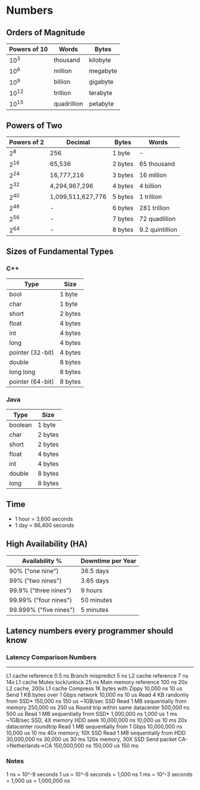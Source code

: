# Numbers

## Orders of Magnitude

| Powers of 10    | Words       | Bytes    |
| --------------- | ----------- | -------- |
| 10<sup>3</sup>  | thousand    | kilobyte |
| 10<sup>6</sup>  | million     | megabyte |
| 10<sup>9</sup>  | billion     | gigabyte |
| 10<sup>12</sup> | trillion    | terabyte |
| 10<sup>15</sup> | quadrillion | petabyte |

## Powers of Two

| Powers of 2    | Decimal           | Bytes   | Words           |
| -------------- | ----------------- | ------- | --------------- |
| 2<sup>8</sup>  | 256               | 1 byte  | -               |
| 2<sup>16</sup> | 65,536            | 2 bytes | 65 thousand     |
| 2<sup>24</sup> | 16,777,216        | 3 bytes | 16 million      |
| 2<sup>32</sup> | 4,294,967,296     | 4 bytes | 4 billion       |
| 2<sup>40</sup> | 1,099,511,627,776 | 5 bytes | 1 trillion      |
| 2<sup>48</sup> | -                 | 6 bytes | 281 trillion    |
| 2<sup>56</sup> | -                 | 7 bytes | 72 quadillion   |
| 2<sup>64</sup> | -                 | 8 bytes | 9.2 quintillion |

## Sizes of Fundamental Types

### C++

| Type             | Size    |
| ---------------- | ------- |
| bool             | 1 byte  |
| char             | 1 byte  |
| short            | 2 bytes |
| float            | 4 bytes |
| int              | 4 bytes |
| long             | 4 bytes |
| pointer (32-bit) | 4 bytes |
| double           | 8 bytes |
| long long        | 8 bytes |
| pointer (64-bit) | 8 bytes |

### Java

| Type    | Size    |
| ------- | ------- |
| boolean | 1 byte  |
| char    | 2 bytes |
| short   | 2 bytes |
| float   | 4 bytes |
| int     | 4 bytes |
| double  | 8 bytes |
| long    | 8 bytes |

## Time

- 1 hour = 3,600 seconds
- 1 day = 86,400 seconds

## High Availability (HA)

| Availability %         | Downtime per Year |
| ---------------------- | ----------------- |
| 90% ("one nine")       | 36.5 days         |
| 99% ("two nines")      | 3.65 days         |
| 99.9% ("three nines")  | 9 hours           |
| 99.99% ("four nines")  | 50 minutes        |
| 99.999% ("five nines") | 5 minutes         |

## Latency numbers every programmer should know

### Latency Comparison Numbers

---

L1 cache reference 0.5 ns
Branch mispredict 5 ns
L2 cache reference 7 ns 14x L1 cache
Mutex lock/unlock 25 ns
Main memory reference 100 ns 20x L2 cache, 200x L1 cache
Compress 1K bytes with Zippy 10,000 ns 10 us
Send 1 KB bytes over 1 Gbps network 10,000 ns 10 us
Read 4 KB randomly from SSD* 150,000 ns 150 us ~1GB/sec SSD
Read 1 MB sequentially from memory 250,000 ns 250 us
Round trip within same datacenter 500,000 ns 500 us
Read 1 MB sequentially from SSD* 1,000,000 ns 1,000 us 1 ms ~1GB/sec SSD, 4X memory
HDD seek 10,000,000 ns 10,000 us 10 ms 20x datacenter roundtrip
Read 1 MB sequentially from 1 Gbps 10,000,000 ns 10,000 us 10 ms 40x memory, 10X SSD
Read 1 MB sequentially from HDD 30,000,000 ns 30,000 us 30 ms 120x memory, 30X SSD
Send packet CA->Netherlands->CA 150,000,000 ns 150,000 us 150 ms

### Notes

1 ns = 10^-9 seconds
1 us = 10^-6 seconds = 1,000 ns
1 ms = 10^-3 seconds = 1,000 us = 1,000,000 ns
